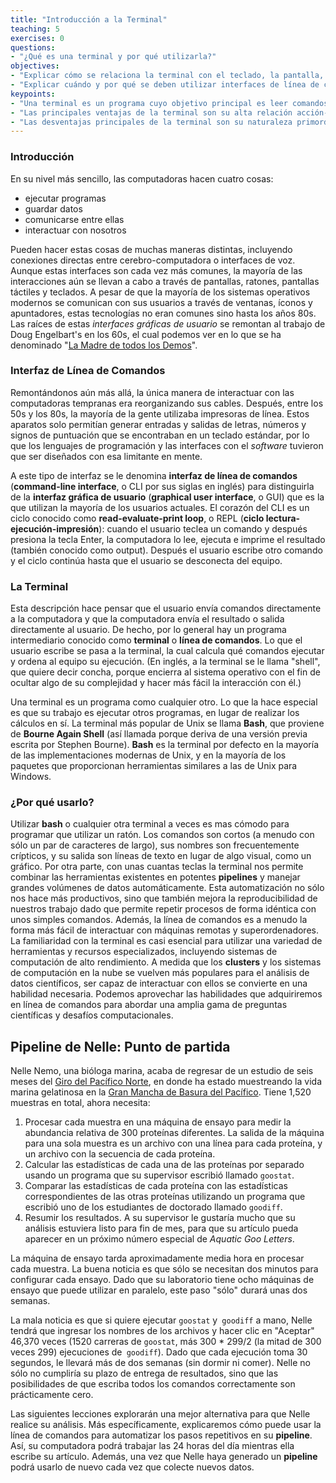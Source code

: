 ```yaml
---
title: "Introducción a la Terminal"
teaching: 5
exercises: 0
questions:
- "¿Qué es una terminal y por qué utilizarla?"
objectives:
- "Explicar cómo se relaciona la terminal con el teclado, la pantalla, el sistema operativo y los programas de los usuarios."
- "Explicar cuándo y por qué se deben utilizar interfaces de línea de comandos en lugar de interfaces gráficas."
keypoints:
- "Una terminal es un programa cuyo objetivo principal es leer comandos y ejecutar otros programas."
- "Las principales ventajas de la terminal son su alta relación acción-tecla, su soporte para la automatización de tareas repetitivas, y que puede utilizarse para acceder a otras máquinas en una red."
- "Las desventajas principales de la terminal son su naturaleza primordialmente textual y que sus comandos y operación pueden llegar a ser muy crípticos."
---
```


### Introducción

En su nivel más sencillo, las computadoras hacen cuatro cosas:

-   ejecutar programas
-   guardar datos
-   comunicarse entre ellas
-   interactuar con nosotros

Pueden hacer estas cosas de muchas maneras distintas, 
incluyendo conexiones directas entre cerebro-computadora o 
interfaces de voz. 
Aunque estas interfaces son cada vez más comunes, la mayoría de las interacciones aún se llevan a cabo a través de pantallas, ratones, pantallas táctiles y teclados.
A pesar de que la mayoría de los sistemas operativos modernos se comunican con sus 
usuarios a través de ventanas, íconos y apuntadores, estas tecnologías no eran
comunes sino hasta los años 80s. Las raíces de estas *interfaces gráficas de usuario*
se remontan al trabajo de Doug Engelbart's en los 60s, el cual podemos ver en lo que
se ha denominado "[La Madre de todos los Demos](http://www.youtube.com/watch?v=a11JDLBXtPQ)".

### Interfaz de Línea de Comandos

Remontándonos aún más allá, 
la única manera de interactuar con las computadoras tempranas era reorganizando 
sus cables. 
Después, entre los 50s y los 80s, la mayoría de la gente utilizaba impresoras de línea.
Estos aparatos solo permitían generar entradas y salidas de letras, números y signos 
de puntuación que se encontraban en un teclado estándar, por lo que los lenguajes 
de programación y las interfaces con el *software* tuvieron que ser diseñados con esa 
limitante en mente. 

A este tipo de interfaz se le denomina **interfaz de línea de comandos** 
(**command-line interface**, o CLI por sus siglas en inglés) para distinguirla de la 
**interfaz gráfica de usuario** (**graphical user interface**, o GUI) que es la 
que utilizan la mayoría de los usuarios actuales.
El corazón del CLI es un ciclo conocido como **read-evaluate-print loop**, o REPL 
(**ciclo lectura-ejecución-impresión**):
cuando el usuario teclea un comando y después presiona la tecla Enter, 
la computadora lo lee, 
ejecuta
e imprime el resultado (también conocido como output).
Después el usuario escribe otro comando y el ciclo continúa hasta que el 
usuario se desconecta del equipo. 

### La Terminal

Esta descripción hace pensar que el usuario envía comandos directamente a la computadora
y que la computadora envía el resultado o salida directamente al usuario.
De hecho,
por lo general hay un programa intermediario conocido como
**terminal** o **línea de comandos**.
Lo que el usuario escribe se pasa a la terminal,
la cual calcula qué comandos ejecutar y ordena al equipo su ejecución.
(En inglés, a la terminal se le llama "shell", que quiere decir concha, porque encierra al sistema operativo
con el fin de ocultar algo de su complejidad y hacer más fácil la interacción con él.)

Una terminal es un programa como cualquier otro.
Lo que la hace especial es que su trabajo es ejecutar otros programas, 
en lugar de realizar los cálculos en sí.
La terminal más popular de Unix se llama **Bash**, que proviene de **Bourne Again Shell**
(así llamada porque deriva de una versión previa escrita por Stephen Bourne).
**Bash** es la terminal por defecto en la mayoría de las implementaciones modernas de Unix,
y en la mayoría de los paquetes que proporcionan herramientas similares a las de Unix 
para Windows.

### ¿Por qué usarlo?

Utilizar **bash** o cualquier otra terminal
a veces es mas cómodo para  programar  que utilizar un ratón.
Los comandos son cortos (a menudo con sólo un par de caracteres de largo),
sus nombres son frecuentemente crípticos,
y su salida son líneas de texto en lugar de algo visual, como un gráfico.
Por otra parte,
con unas cuantas teclas la terminal nos permite combinar las herramientas existentes en
potentes **pipelines** y manejar grandes volúmenes de datos automáticamente. Esta automatización
no sólo nos hace más productivos, sino que también mejora la reproducibilidad de nuestros 
trabajo dado que permite repetir procesos de forma idéntica con unos simples comandos.
Además, la línea de comandos es a menudo la forma más fácil de interactuar con máquinas remotas y superordenadores.
La familiaridad con la terminal es casi esencial para utilizar una variedad de herramientas y recursos especializados,
incluyendo sistemas de computación de alto rendimiento.
A medida que los **clusters** y los sistemas de computación en la nube se vuelven más 
populares para el análisis de datos científicos,
ser capaz de interactuar con ellos se convierte en una habilidad necesaria.
Podemos aprovechar las habilidades que adquiriremos en línea de comandos
para abordar una amplia gama de preguntas científicas y desafíos computacionales.

## Pipeline de Nelle: Punto de partida

Nelle Nemo, una bióloga marina,
acaba de regresar de un estudio de seis meses del 
[Giro del Pacífico Norte](http://en.wikipedia.org/wiki/North_Pacific_Gyre),
en donde ha estado muestreando la vida marina gelatinosa en la
[Gran Mancha de Basura del Pacífico](http://en.wikipedia.org/wiki/Great_Pacific_Garbage_Patch).
Tiene 1,520 muestras en total, ahora necesita:

1. Procesar cada muestra en una máquina de ensayo
 para medir la abundancia relativa de 300 proteínas diferentes.
 La salida de la máquina para una sola muestra es
 un archivo con una línea para cada proteína, y un archivo con la secuencia de cada proteína. 
2. Calcular las estadísticas de cada una de las proteínas por separado
 usando un programa que su supervisor escribió llamado `goostat`.
3. Comparar las estadísticas de cada proteína con las estadísticas correspondientes de las otras proteínas
 utilizando un programa que escribió uno de los estudiantes de doctorado llamado `goodiff`.
4. Resumir los resultados.
 A su supervisor le gustaría mucho que su análisis estuviera listo para fin de mes,
  para que su artículo pueda aparecer en un próximo número especial de *Aquatic Goo Letters*.

La máquina de ensayo tarda aproximadamente media hora en procesar cada muestra.
La buena noticia es que
sólo se necesitan dos minutos para configurar cada ensayo.
Dado que su laboratorio tiene ocho máquinas de ensayo que puede utilizar en paralelo,
este paso "sólo" durará unas dos semanas.

La mala noticia es que si quiere ejecutar `goostat` y` goodiff` a mano,
Nelle tendrá que ingresar los nombres de los archivos y hacer clic en "Aceptar" 46,370 veces
(1520 carreras de `goostat`, más 300 * 299/2 (la mitad de 300 veces 299) ejecuciones de` goodiff`).
Dado que cada ejecución toma 30 segundos,
le llevará más de dos semanas (sin dormir ni comer).
Nelle no sólo no cumpliría su plazo de entrega de resultados,
sino que las posibilidades de que escriba todos los comandos correctamente son prácticamente cero.

Las siguientes lecciones explorarán una mejor alternativa para que Nelle realice su análisis.
Más específicamente,
explicaremos cómo puede usar la línea de comandos
para automatizar los pasos repetitivos en su **pipeline**. Así, su computadora podrá trabajar las 24 horas del día mientras ella escribe su artículo.
Además,
una vez que Nelle haya generado un **pipeline**
podrá usarlo de nuevo cada vez que colecte nuevos datos.

